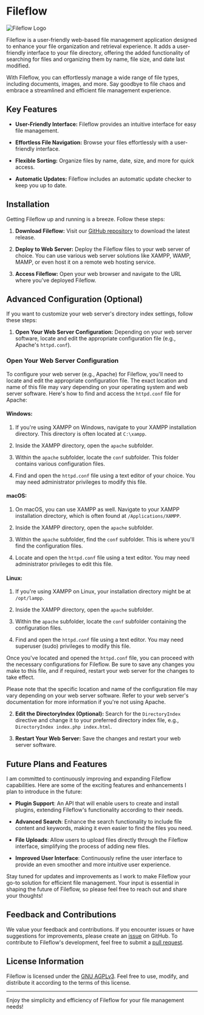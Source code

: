 # Fileflow

![Fileflow Logo](link_to_your_logo.png)

Fileflow is a user-friendly web-based file management application designed to enhance your file organization and retrieval experience. It adds a user-friendly interface to your file directory, offering the added functionality of searching for files and organizing them by name, file size, and date last modified.

With Fileflow, you can effortlessly manage a wide range of file types, including documents, images, and more. Say goodbye to file chaos and embrace a streamlined and efficient file management experience.

## Key Features

- **User-Friendly Interface:** Fileflow provides an intuitive interface for easy file management.

- **Effortless File Navigation:** Browse your files effortlessly with a user-friendly interface.

- **Flexible Sorting:** Organize files by name, date, size, and more for quick access.

- **Automatic Updates:** Fileflow includes an automatic update checker to keep you up to date.

## Installation

Getting Fileflow up and running is a breeze. Follow these steps:

1. **Download Fileflow:** Visit our [GitHub repository](https://github.com/TheR0cketMan/Fileflow/releases) to download the latest release.

2. **Deploy to Web Server:** Deploy the Fileflow files to your web server of choice. You can use various web server solutions like XAMPP, WAMP, MAMP, or even host it on a remote web hosting service.

3. **Access Fileflow:** Open your web browser and navigate to the URL where you've deployed Fileflow.


## Advanced Configuration (Optional)

If you want to customize your web server's directory index settings, follow these steps:

1. **Open Your Web Server Configuration:** Depending on your web server software, locate and edit the appropriate configuration file (e.g., Apache's `httpd.conf`).

### Open Your Web Server Configuration

To configure your web server (e.g., Apache) for Fileflow, you'll need to locate and edit the appropriate configuration file. The exact location and name of this file may vary depending on your operating system and web server software. Here's how to find and access the `httpd.conf` file for Apache:

#### Windows:

1. If you're using XAMPP on Windows, navigate to your XAMPP installation directory. This directory is often located at `C:\xampp`.

2. Inside the XAMPP directory, open the `apache` subfolder.

3. Within the `apache` subfolder, locate the `conf` subfolder. This folder contains various configuration files.

4. Find and open the `httpd.conf` file using a text editor of your choice. You may need administrator privileges to modify this file.

#### macOS:

1. On macOS, you can use XAMPP as well. Navigate to your XAMPP installation directory, which is often found at `/Applications/XAMPP`.

2. Inside the XAMPP directory, open the `apache` subfolder.

3. Within the `apache` subfolder, find the `conf` subfolder. This is where you'll find the configuration files.

4. Locate and open the `httpd.conf` file using a text editor. You may need administrator privileges to edit this file.

#### Linux:

1. If you're using XAMPP on Linux, your installation directory might be at `/opt/lampp`.

2. Inside the XAMPP directory, open the `apache` subfolder.

3. Within the `apache` subfolder, locate the `conf` subfolder containing the configuration files.

4. Find and open the `httpd.conf` file using a text editor. You may need superuser (sudo) privileges to modify this file.

Once you've located and opened the `httpd.conf` file, you can proceed with the necessary configurations for Fileflow. Be sure to save any changes you make to this file, and if required, restart your web server for the changes to take effect.

Please note that the specific location and name of the configuration file may vary depending on your web server software. Refer to your web server's documentation for more information if you're not using Apache.


2. **Edit the DirectoryIndex (Optional):** Search for the `DirectoryIndex` directive and change it to your preferred directory index file, e.g., `DirectoryIndex index.php index.html`.

3. **Restart Your Web Server:** Save the changes and restart your web server software.

## Future Plans and Features

I am committed to continuously improving and expanding Fileflow capabilities. Here are some of the exciting features and enhancements I plan to introduce in the future:

- **Plugin Support**: An API that will enable users to create and install plugins, extending Fileflow's functionality according to their needs.

- **Advanced Search**: Enhance the search functionality to include file content and keywords, making it even easier to find the files you need.

- **File Uploads**: Allow users to upload files directly through the Fileflow interface, simplifying the process of adding new files.

- **Improved User Interface**: Continuously refine the user interface to provide an even smoother and more intuitive user experience.

Stay tuned for updates and improvements as I work to make Fileflow your go-to solution for efficient file management. Your input is essential in shaping the future of Fileflow, so please feel free to reach out and share your thoughts!

## Feedback and Contributions

We value your feedback and contributions. If you encounter issues or have suggestions for improvements, please create an [issue](https://github.com/TheR0cketMan/Fileflow/issues) on GitHub. To contribute to Fileflow's development, feel free to submit a [pull request](https://github.com/TheR0cketMan/Fileflow/pulls).

## License Information

Fileflow is licensed under the [GNU AGPLv3](LICENSE). Feel free to use, modify, and distribute it according to the terms of this license.

---

Enjoy the simplicity and efficiency of Fileflow for your file management needs!
